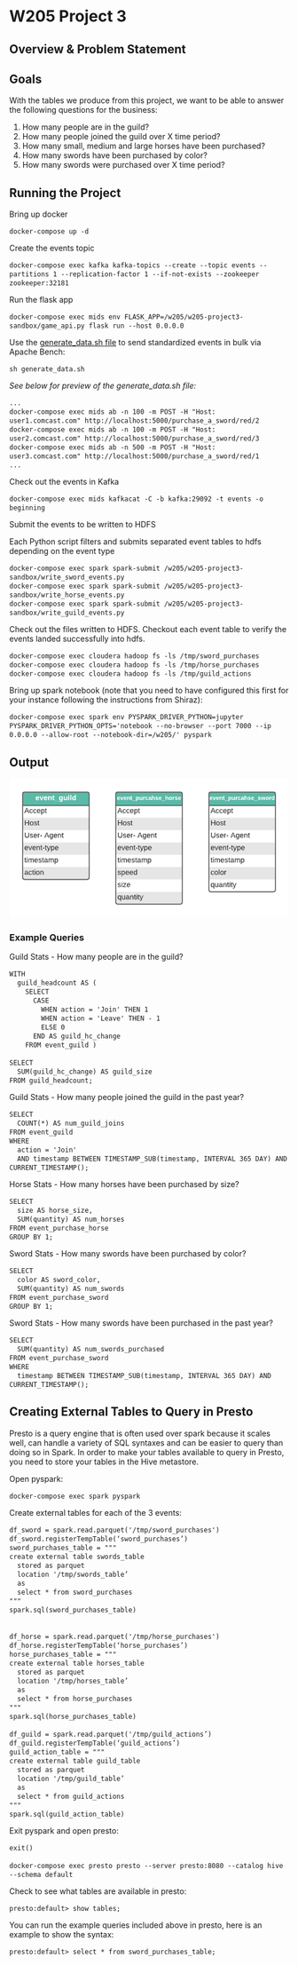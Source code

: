 # W205 Project 3

## Overview & Problem Statement

## Goals
With the tables we produce from this project, we want to be able to answer the following questions for the business:  
1. How many people are in the guild? 
2. How many people joined the guild over X time period? 
3. How many small, medium and large horses have been purchased? 
4. How many swords have been purchased by color?
5. How many swords were purchased over X time period? 
 
## Running the Project

Bring up docker
```
docker-compose up -d
```

Create the events topic
```
docker-compose exec kafka kafka-topics --create --topic events --partitions 1 --replication-factor 1 --if-not-exists --zookeeper zookeeper:32181
```

Run the flask app
```
docker-compose exec mids env FLASK_APP=/w205/w205-project3-sandbox/game_api.py flask run --host 0.0.0.0
```

Use the [generate_data.sh file](https://github.com/ruthashford/w205-project3-sandbox/blob/main/generate_data.sh) to send standardized events in bulk via Apache Bench: 

```
sh generate_data.sh
```

*See below for preview of the generate_data.sh file:*
```
...
docker-compose exec mids ab -n 100 -m POST -H "Host: user1.comcast.com" http://localhost:5000/purchase_a_sword/red/2
docker-compose exec mids ab -n 100 -m POST -H "Host: user2.comcast.com" http://localhost:5000/purchase_a_sword/red/3
docker-compose exec mids ab -n 500 -m POST -H "Host: user3.comcast.com" http://localhost:5000/purchase_a_sword/red/1
...
```

Check out the events in Kafka
```
docker-compose exec mids kafkacat -C -b kafka:29092 -t events -o beginning
```

Submit the events to be written to HDFS

Each Python script filters and submits separated event tables to hdfs depending on the event type
```
docker-compose exec spark spark-submit /w205/w205-project3-sandbox/write_sword_events.py
docker-compose exec spark spark-submit /w205/w205-project3-sandbox/write_horse_events.py
docker-compose exec spark spark-submit /w205/w205-project3-sandbox/write_guild_events.py
```


Check out the files written to HDFS. Checkout each event table to verify the events landed successfully into hdfs.
```
docker-compose exec cloudera hadoop fs -ls /tmp/sword_purchases
docker-compose exec cloudera hadoop fs -ls /tmp/horse_purchases
docker-compose exec cloudera hadoop fs -ls /tmp/guild_actions
```

Bring up spark notebook (note that you need to have configured this first for your instance following the instructions from Shiraz):
```
docker-compose exec spark env PYSPARK_DRIVER_PYTHON=jupyter PYSPARK_DRIVER_PYTHON_OPTS='notebook --no-browser --port 7000 --ip 0.0.0.0 --allow-root --notebook-dir=/w205/' pyspark
```
## Output 

![ERD Diagram](https://github.com/ruthashford/w205-project3-sandbox/blob/main/W205%20Project%203%20ERD.png)

### Example Queries 

Guild Stats - How many people are in the guild? 
```{sql}
WITH
  guild_headcount AS (
    SELECT
      CASE
        WHEN action = 'Join' THEN 1
        WHEN action = 'Leave' THEN - 1
        ELSE 0
      END AS guild_hc_change
    FROM event_guild )
    
SELECT
  SUM(guild_hc_change) AS guild_size
FROM guild_headcount; 
```

Guild Stats - How many people joined the guild in the past year? 
```{sql}
SELECT
  COUNT(*) AS num_guild_joins
FROM event_guild
WHERE
  action = 'Join'
  AND timestamp BETWEEN TIMESTAMP_SUB(timestamp, INTERVAL 365 DAY) AND CURRENT_TIMESTAMP();
```

Horse Stats - How many horses have been purchased by size? 
```{sql}
SELECT
  size AS horse_size,
  SUM(quantity) AS num_horses
FROM event_purchase_horse
GROUP BY 1;
```

Sword Stats - How many swords have been purchased by color? 
```{sql}
SELECT
  color AS sword_color,
  SUM(quantity) AS num_swords
FROM event_purchase_sword
GROUP BY 1;
```

Sword Stats - How many swords have been purchased in the past year? 
```{sql}
SELECT
  SUM(quantity) AS num_swords_purchased
FROM event_purchase_sword
WHERE
  timestamp BETWEEN TIMESTAMP_SUB(timestamp, INTERVAL 365 DAY) AND CURRENT_TIMESTAMP();
```

## Creating External Tables to Query in Presto
Presto is a query engine that is often used over spark because it scales well, can handle a variety of SQL syntaxes and can be easier to query than doing so in Spark. In order to make your tables available to query in Presto, you need to store your tables in the Hive metastore.

Open pyspark: 
```
docker-compose exec spark pyspark
```

Create external tables for each of the 3 events: 
```
df_sword = spark.read.parquet('/tmp/sword_purchases')
df_sword.registerTempTable(‘sword_purchases’)
sword_purchases_table = """
create external table swords_table
  stored as parquet
  location '/tmp/swords_table’
  as
  select * from sword_purchases
"""
spark.sql(sword_purchases_table)


df_horse = spark.read.parquet('/tmp/horse_purchases')
df_horse.registerTempTable(‘horse_purchases’)
horse_purchases_table = """
create external table horses_table
  stored as parquet
  location '/tmp/horses_table’
  as
  select * from horse_purchases
"""
spark.sql(horse_purchases_table)

df_guild = spark.read.parquet('/tmp/guild_actions’)
df_guild.registerTempTable(‘guild_actions’)
guild_action_table = """
create external table guild_table
  stored as parquet
  location '/tmp/guild_table’
  as
  select * from guild_actions
"""
spark.sql(guild_action_table)
```

Exit pyspark and open presto: 
```
exit()

docker-compose exec presto presto --server presto:8080 --catalog hive --schema default
```

Check to see what tables are available in presto: 
```
presto:default> show tables;
```

You can run the example queries included above in presto, here is an example to show the syntax: 
```
presto:default> select * from sword_purchases_table;
```
